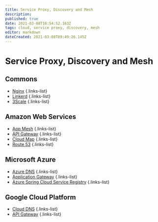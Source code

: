 ```yaml
---
title: Service Proxy, Discovery and Mesh
description: 
published: true
date: 2021-03-08T16:54:52.163Z
tags: cloud, service proxy, discovery, mesh
editor: markdown
dateCreated: 2021-03-08T09:49:26.145Z
---
```


# Service Proxy, Discovery and Mesh

## Commons

- [Nginx](/training/cloud_and_devops/tbd)
{.links-list}
- [Linkerd](/training/cloud_and_devops/tbd)
{.links-list}
- [3Scale](/training/cloud_and_devops/tbd)
{.links-list}

## Amazon Web Services

- [App Mesh](/training/aws/app_mesh)
{.links-list}
- [API Gateway](/training/aws/api_gateway)
{.links-list}
- [Cloud Map](/training/aws/cloud_map)
{.links-list}
- [Route 53](/training/aws/route_53)
{.links-list}

## Microsoft Azure

- [Azure DNS](/training/azure/azure_dns)
{.links-list}
- [Application Gateway](/training/azure/applicaton_gateway)
{.links-list}
- [Azure Spring Cloud Service Registry](/training/azure/azure_spring_cloud_service_registry)
{.links-list}

## Google Cloud Platform

- [Cloud DNS](/training/gcp/cloud_dns)
{.links-list}
- [API Gateway](/training/gcp/api_gateway)
{.links-list}
